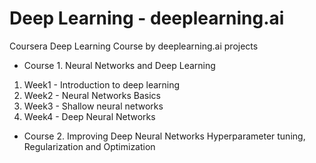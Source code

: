 # Deep Learning - deeplearning.ai
Coursera Deep Learning Course by deeplearning.ai projects 
- Course 1. Neural Networks and Deep Learning
1. Week1 - Introduction to deep learning
2. Week2 - Neural Networks Basics
3. Week3 - Shallow neural networks
4. Week4 - Deep Neural Networks
- Course 2. Improving Deep Neural Networks Hyperparameter tuning, Regularization and Optimization

